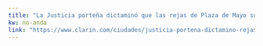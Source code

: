 ```yaml
---
title: "La Justicia porteña dictaminó que las rejas de Plaza de Mayo son ilegales - 17/01/2019 - Clarín.com"
kw: no-anda
link: "https://www.clarin.com/ciudades/justicia-portena-dictamino-rejas-plaza-mayo-ilegales_0_HUIuTwyAJ.html"
---
```



